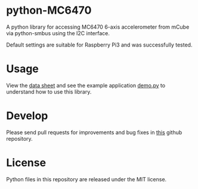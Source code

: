 # python-MC6470
A python library for accessing MC6470 6-axis accelerometer from mCube via python-smbus using the I2C interface.

Default settings are suitable for Raspberry Pi3 and was successfully tested.

# Usage
View the [data sheet](https://github.com/Vitaliz-Embedded-solutions/python-MC6470/blob/main/MC6470-Datasheet-APS-048-0033v1.7-1.pdf) and see the example application [demo.py](https://github.com/Vitaliz-Embedded-solutions/python-MC6470/blob/main/demo.py) to understand how to use this library.

# Develop
Please send pull requests for improvements and bug fixes in [this](https://github.com/Vitaliz-Embedded-solutions/python-MC6470) github repository.

# License
Python files in this repository are released under the MIT license.
